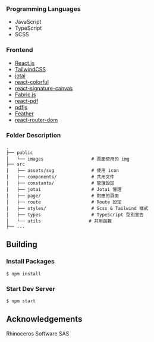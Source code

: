 
### Programming Languages

- JavaScript
- TypeScript
- SCSS

### Frontend

- [React.js](https://reactjs.org/)
- [TailwindCSS](https://tailwindcss.com/)
- [jotai](https://github.com/pmndrs/jotai)
- [react-colorful](https://github.com/omgovich/react-colorful)
- [react-signature-canvas](https://github.com/agilgur5/react-signature-canvas)
- [Fabric.js](http://fabricjs.com/)
- [react-pdf](https://github.com/wojtekmaj/react-pdf)
- [pdfjs](https://github.com/mozilla/pdf.js/)
- [Feather](https://feathericons.com/)
- [react-router-dom](https://reactrouter.com/en/main)

### Folder Description

```
.
├── public
│   └── images                  # 頁面使用的 img
├── src
│   ├── assets/svg              # 使用 icon
│   ├── components/             # 共用文件
│   ├── constants/              # 管理設定
│   ├── jotai                   # Jotai 管理
│   ├── page/                   # 對應的頁面
│   ├── route                   # Route 設定
│   ├── styles/                 # Scss & Tailwind 樣式
│   ├── types                   # TypeScript 型別宣告
│   └── utils                  # 共用函數
├── ...
```

## Building

### Install Packages

```
$ npm install
```

### Start Dev Server

```
$ npm start
```

## Acknowledgements

Rhinoceros Software SAS
